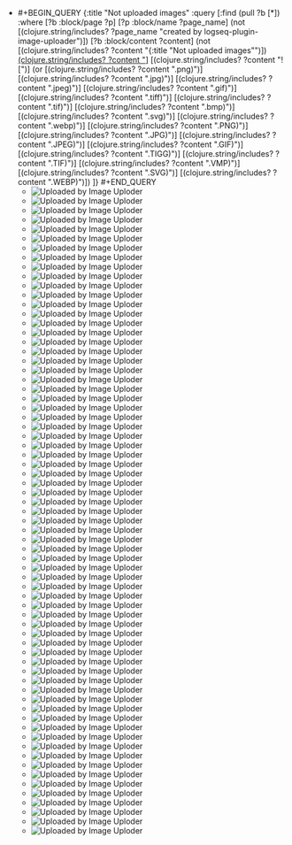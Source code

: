 - #+BEGIN_QUERY
  {:title "Not uploaded images"
    :query [:find (pull ?b [*])
          :where
          [?b :block/page ?p]
          [?p :block/name ?page_name]
          (not [(clojure.string/includes? ?page_name "created by logseq-plugin-image-uploader")])
          [?b :block/content ?content]
          (not [(clojure.string/includes? ?content "{:title \"Not uploaded images\"")])
          [(clojure.string/includes? ?content "](../assets")]
          [(clojure.string/includes? ?content "![")]
          (or [(clojure.string/includes? ?content ".png)")]
              [(clojure.string/includes? ?content ".jpg)")]
              [(clojure.string/includes? ?content ".jpeg)")]
              [(clojure.string/includes? ?content ".gif)")]
              [(clojure.string/includes? ?content ".tiff)")]
              [(clojure.string/includes? ?content ".tif)")]
              [(clojure.string/includes? ?content ".bmp)")]
              [(clojure.string/includes? ?content ".svg)")]
              [(clojure.string/includes? ?content ".webp)")]
              [(clojure.string/includes? ?content ".PNG)")]
              [(clojure.string/includes? ?content ".JPG)")]
              [(clojure.string/includes? ?content ".JPEG)")]
              [(clojure.string/includes? ?content ".GIF)")]
              [(clojure.string/includes? ?content ".TIGG)")]
              [(clojure.string/includes? ?content ".TIF)")]
              [(clojure.string/includes? ?content ".VMP)")]
              [(clojure.string/includes? ?content ".SVG)")]
              [(clojure.string/includes? ?content ".WEBP)")])
        ]}
  #+END_QUERY
	- ![Uploaded by Image Uploder](../assets/image_1659938674558_0.png)
	- ![Uploaded by Image Uploder](../assets/image_1647413834730_0.png)
	- ![Uploaded by Image Uploder](../assets/image_1643552040916_0.png)
	- ![Uploaded by Image Uploder](../assets/image_1647228726041_0.png)
	- ![Uploaded by Image Uploder](../assets/image_1647228744856_0.png)
	- ![Uploaded by Image Uploder](../assets/image_1647228782176_0.png)
	- ![Uploaded by Image Uploder](../assets/image_1656043410287_0.png)
	- ![Uploaded by Image Uploder](../assets/image_1651515592519_0.png)
	- ![Uploaded by Image Uploder](../assets/image_1643594959533_0.png)
	- ![Uploaded by Image Uploder](../assets/image_1643596611751_0.png)
	- ![Uploaded by Image Uploder](../assets/image_1644295992892_0.png)
	- ![Uploaded by Image Uploder](../assets/image_1647228963561_0.png)
	- ![Uploaded by Image Uploder](../assets/image_1647228782176_0.png)
	- ![Uploaded by Image Uploder](../assets/IMG_2362_1653571853371_0.jpg)
	- ![Uploaded by Image Uploder](../assets/image_1645696254146_0.png)
	- ![Uploaded by Image Uploder](../assets/image_1643862702447_0.png)
	- ![Uploaded by Image Uploder](../assets/IMG_2382_1653654561268_0.jpg)
	- ![Uploaded by Image Uploder](../assets/image_1652069699421_0.png)
	- ![Uploaded by Image Uploder](../assets/image_1652065454700_0.png)
	- ![Uploaded by Image Uploder](../assets/IMG_2361_1653569944299_0.jpg)
	- ![Uploaded by Image Uploder](../assets/image_1659956944357_0.png)
	- ![Uploaded by Image Uploder](https://assets.leetcode-cn.com/aliyun-lc-upload/uploads/2018/12/07/circularlinkedlist_test3.png)
	- ![Uploaded by Image Uploder](https://assets.leetcode-cn.com/aliyun-lc-upload/uploads/2018/12/07/circularlinkedlist_test2.png)
	- ![Uploaded by Image Uploder](https://assets.leetcode.com/uploads/2018/12/07/circularlinkedlist.png)
	- ![Uploaded by Image Uploder](https://pbs.twimg.com/media/FZNJ1KjUYAA3NLB.jpg)
	- ![Uploaded by Image Uploder](https://pbs.twimg.com/media/FZNJ1XeVsAAmsZ6.jpg)
	- ![Uploaded by Image Uploder](https://pbs.twimg.com/media/FZNJ0UNUUAEHWYB.jpg)
	- ![Uploaded by Image Uploder](https://pbs.twimg.com/media/FZNJ0qAVEAACCPj.jpg)
	- ![Uploaded by Image Uploder](https://pbs.twimg.com/media/FZNJ1xjVQAEGFZa.jpg)
	- ![Uploaded by Image Uploder](https://pbs.twimg.com/media/FZNJ19OUUAAsD-m.jpg)
	- ![Uploaded by Image Uploder](http://wechatapppro-1252524126.file.myqcloud.com/appBTnjzbdm9563/image/ueditor/76914900_1572244471.jpg)
	- ![Uploaded by Image Uploder](https://pbs.twimg.com/media/FZMg9L6WAAQznlB.png)
	- ![Uploaded by Image Uploder](../assets/image_1660013465463_0.png)
	- ![Uploaded by Image Uploder](https://assets.leetcode.com/uploads/2019/11/08/sample_4_964.png)
	- ![Uploaded by Image Uploder](https://assets.leetcode.com/uploads/2018/10/12/narytreeexample.png)
	- ![Uploaded by Image Uploder](https://assets.leetcode.com/uploads/2020/12/01/tree1.jpg)
	- ![Uploaded by Image Uploder](https://assets.leetcode.com/uploads/2022/06/15/ex1drawio.png)
	- ![Uploaded by Image Uploder](https://assets.leetcode.com/uploads/2022/06/15/ex2drawio.png)
	- ![Uploaded by Image Uploder](https://assets.leetcode.com/uploads/2020/12/01/tree2.jpg)
	- ![Uploaded by Image Uploder](https://assets.leetcode.com/uploads/2018/10/22/robot_maze.png)
	- ![Uploaded by Image Uploder](https://assets.leetcode-cn.com/aliyun-lc-upload/uploads/2020/10/31/q4.gif)
	- ![Uploaded by Image Uploder](https://img.draveness.me/2020-10-19-16031147347484/heap-before-go-1-10.png)
	- ![Uploaded by Image Uploder](https://img.draveness.me/2020-02-29-15829868066435-bump-allocator.png)
	- ![Uploaded by Image Uploder](https://img.draveness.me/2020-02-29-15829868066457-multi-level-cache.png)
	- ![Uploaded by Image Uploder](https://pbs.twimg.com/media/FJtkghqXoAcx3-o.jpg)
	- ![Uploaded by Image Uploder](https://pbs.twimg.com/media/FJtkghiX0AMDhxL.jpg)
	- ![Uploaded by Image Uploder](https://pbs.twimg.com/media/FJtkgiAWUAMiNtD.jpg)
	- ![Uploaded by Image Uploder](https://pbs.twimg.com/media/FZXspWeUYAA6cpS.jpg)
	- ![Uploaded by Image Uploder](https://pbs.twimg.com/media/FFf7HAoVUAQ0Gg_.jpg)
	- ![Uploaded by Image Uploder](https://img.draveness.me/2020-02-29-15829868066446-free-list-allocator.png)
	- ![Uploaded by Image Uploder](https://assets.leetcode-cn.com/aliyun-lc-upload/uploads/2018/12/14/binarysearchtree_improved.png)
	- ![Uploaded by Image Uploder](https://pbs.twimg.com/media/FWJi0NfWQAAfgoj.png)
	- ![Uploaded by Image Uploder](https://pbs.twimg.com/media/FWJi17hWQAEyTkb.jpg)
	- ![Uploaded by Image Uploder](https://pbs.twimg.com/media/FWJi1ZtXgAAnsbw.jpg)
	- ![Uploaded by Image Uploder](https://pbs.twimg.com/media/FWJi1Z7WQAAKzA2.jpg)
	- ![Uploaded by Image Uploder](https://writingexplained.org/wp-content/uploads/english-grammar-rules-contiguous.png)
	- ![Uploaded by Image Uploder](https://writingexplained.org/wp-content/uploads/help-with-writing-continuous.png)
	- ![Uploaded by Image Uploder](https://pbs.twimg.com/media/FZMeZPEUUAA3tP6.jpg)
	- ![Uploaded by Image Uploder](https://assets.leetcode.com/uploads/2021/06/01/flood1-grid.jpg)
	- ![Uploaded by Image Uploder](https://img.draveness.me/2020-02-29-15829868066411-mutator-allocator-collector.png)
	- ![Uploaded by Image Uploder](https://pbs.twimg.com/media/FWJi2Z0WIAA2-kC.jpg)
	- ![Uploaded by Image Uploder](https://writingexplained.org/wp-content/uploads/contiguous-v-continuous.png)
	- ![Uploaded by Image Uploder](https://pbs.twimg.com/media/FWJi0NfWQAAfgoj.png)
	- ![Uploaded by Image Uploder](https://assets.leetcode.com/uploads/2022/06/08/graph4drawio-5.png)
	- ![Uploaded by Image Uploder](https://assets.leetcode.com/uploads/2022/06/07/graph4drawio-1.png)
	- ![Uploaded by Image Uploder](https://pic.leetcode-cn.com/1641096462-IsWZUX-1.png)
	- ![Uploaded by Image Uploder](https://assets.leetcode.com/uploads/2021/12/14/ex1.png)
	- ![Uploaded by Image Uploder](https://assets.leetcode.com/uploads/2021/12/14/ex2.png)
	- ![Uploaded by Image Uploder](../assets/image_1660023587294_0.png)
